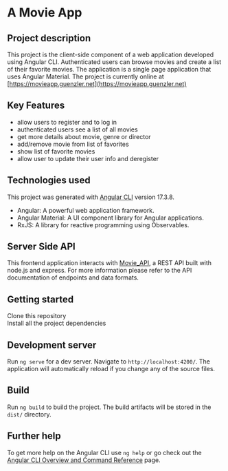 # A Movie App

## Project description
This project is the client-side component of a web application developed using Angular CLI. Authenticated users can browse movies and create a list of their favorite movies. The application is a single page application that uses Angular Material.
The project is currently online at [https://movieapp.guenzler.net](https://movieapp.guenzler.net)

## Key Features
- allow users to register and to log in  
- authenticated users see a list of all movies
- get more details about movie, genre or director   
- add/remove movie from list of favorites  
- show list of favorite movies  
- allow user to update their user info and deregister  

## Technologies used
This project was generated with [Angular CLI](https://github.com/angular/angular-cli) version 17.3.8.  

- Angular: A powerful web application framework.
- Angular Material: A UI component library for Angular applications.
- RxJS: A library for reactive programming using Observables. 

## Server Side API
This frontend application interacts with [Movie_API](https://github.com/Guenzler/movie_api), a REST API built with node.js and express. For more information please refer to the API documentation of endpoints and data formats.

## Getting started

Clone this repository  
Install all the project dependencies  

## Development server

Run `ng serve` for a dev server. Navigate to `http://localhost:4200/`. The application will automatically reload if you change any of the source files.

## Build

Run `ng build` to build the project. The build artifacts will be stored in the `dist/` directory.

## Further help

To get more help on the Angular CLI use `ng help` or go check out the [Angular CLI Overview and Command Reference](https://angular.io/cli) page.
